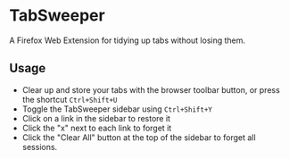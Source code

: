 # TabSweeper

A Firefox Web Extension for tidying up tabs without losing them.

## Usage
* Clear up and store your tabs with the browser toolbar button, or press the shortcut `Ctrl+Shift+U`
* Toggle the TabSweeper sidebar using `Ctrl+Shift+Y`
* Click on a link in the sidebar to restore it
* Click the "x" next to each link to forget it
* Click the "Clear All" button at the top of the sidebar to forget all sessions.
